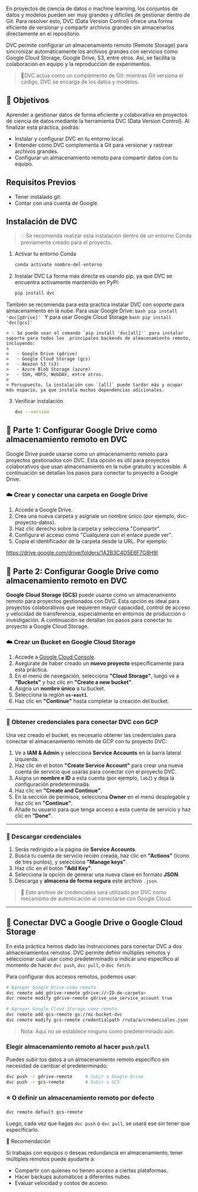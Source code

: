 En proyectos de ciencia de datos o machine learning, los conjuntos de datos y modelos pueden ser muy grandes y difíciles de gestionar dentro de Git. Para resolver esto, DVC (Data Version Control) ofrece una forma eficiente de versionar y compartir archivos grandes sin almacenarlos directamente en el repositorio.

DVC permite configurar un almacenamiento remoto (Remote Storage) para sincronizar automáticamente los archivos grandes con servicios como Google Cloud Storage, Google Drive, S3, entre otros. Así, se facilita la colaboración en equipo y la reproducción de experimentos.

> 📝DVC actúa como un complemento de Git: mientras Git versiona el código, DVC se encarga de los datos y modelos.

## 🎯 Objetivos
Aprender a gestionar datos de forma eficiente y colaborativa en proyectos de ciencia de datos mediante la herramienta DVC (Data Version Control). Al finalizar esta práctica, podrás:

- Instalar y configurar DVC en tu entorno local.
- Entender cómo DVC complementa a Git para versionar y rastrear archivos grandes.
- Configurar un almacenamiento remoto para compartir datos con tu equipo.

## Requisitos Previos

- Tener instalado git.
- Contar con una cuenta de Google.

## Instalación de DVC
> 💡 Se recomienda realizar esta instalación dentro de un entorno Conda previamente creado para el proyecto.

1. Activar tu entorno Conda
    ```bash
    conda activate nombre-del-entorno
    ```
2. Instalar DVC
La forma más directa es usando pip, ya que DVC se encuentra activamente mantenido en PyPI:
    ```bash
    pip install dvc
    ```
También se recomienda para esta practica instalar DVC con soporte para almacenamiento en la nube. Para usar Google Drive:
    ```bash
    pip install 'dvc[gdrive]'
    ```
Y para usar Google Cloud Storage
    ```bash
    pip install 'dvc[gcs]'
    ```

    > 💡 Se puede usar el comando `pip install 'dvc[all]'` para instalar soporte para todos los  principales backends de almacenamiento remoto, incluyendo:
    >
    >   - Google Drive (gdrive)
    >   - Google Cloud Storage (gcs)
    >   - Amazon S3 (s3)
    >   - Azure Blob Storage (azure)
    >   - SSH, HDFS, WebDAV, entre otros.
    >
    > Porsupuesto, la instalación con `[all]` puede tardar más y ocupar más espacio, ya que instala muchas dependencias adicionales.

3. Verificar instalación
    ```bash
    dvc --version
    ```
## 🔧 Parte 1: Configurar Google Drive como almacenamiento remoto en DVC

Google Drive puede usarse como un almacenamiento remoto para proyectos gestionados con DVC. Esta opción es útil para proyectos colaborativos que usan almacenamiento en la nube gratuito y accesible. A continuación se detallan los pasos para conectar tu proyecto a Google Drive.

### ☁️ Crear y conectar una carpeta en Google Drive
1. Accede a Google Drive.
2. Crea una nueva carpeta y asígnale un nombre único (por ejemplo, dvc-proyecto-datos).
3. Haz clic derecho sobre la carpeta y selecciona "Compartir".
4. Configura el acceso como "Cualquiera con el enlace puede ver".
5. Copia el identificador de la carpeta desde la URL. Por ejemplo:

https://drive.google.com/drive/folders/1A2B3C4D5E6F7G8H9I

## 🔧 Parte 2: Configurar Google Drive como almacenamiento remoto en DVC

**Google Cloud Storage (GCS)** puede usarse como un almacenamiento remoto para proyectos gestionados con DVC. Esta opción es ideal para proyectos colaborativos que requieren mayor capacidad, control de acceso y velocidad de transferencia, especialmente en entornos de producción o investigación. A continuación se detallan los pasos para conectar tu proyecto a Google Cloud Storage.

### ☁️ Crear un Bucket en Google Cloud Storage

1. Accede a [Google Cloud Console](https://console.cloud.google.com/).
2. Asegúrate de haber creado un **nuevo proyecto** específicamente para esta práctica.
3. En el menú de navegación, selecciona **"Cloud Storage"**, luego ve a **"Buckets"** y haz clic en **"Create a new bucket"**.
4. Asigna un **nombre único** a tu bucket.
5. Selecciona la región **`us-east1`**.
6. Haz clic en **"Continue"** hasta completar la creación del bucket.

---

### 🔐 Obtener credenciales para conectar DVC con GCP

Una vez creado el bucket, es necesario obtener las credenciales para conectar el almacenamiento remoto de GCP con tu proyecto DVC:

1. Ve a **IAM & Admin** y selecciona **Service Accounts** en la barra lateral izquierda.
2. Haz clic en el botón **"Create Service Account"** para crear una nueva cuenta de servicio que usarás para conectar con el proyecto DVC.
3. Asigna un **nombre e ID** a esta cuenta (por ejemplo, `lab2`) y deja la configuración predeterminada.
4. Haz clic en **"Create and Continue"**.
5. En la sección de permisos, selecciona **Owner** en el menú desplegable y haz clic en **"Continue"**.
6. Añade tu usuario para que tenga acceso a esta cuenta de servicio y haz clic en **"Done"**.

---

### 🔑 Descargar credenciales

1. Serás redirigido a la página de **Service Accounts**.
2. Busca tu cuenta de servicio recién creada, haz clic en **"Actions"** (ícono de tres puntos), y selecciona **"Manage keys"**.
3. Haz clic en el botón **"Add Key"**.
4. Selecciona la opción de generar una nueva clave en formato **JSON**.
5. Descarga y **almacena de forma segura** este archivo `.json`.

> 📝 Este archivo de credenciales será utilizado por DVC como mecanismo de autenticación al conectarse con Google Cloud.

---

## 🔗 Conectar DVC a Google Drive o Google Cloud Storage

En esta práctica hemos dado las instrucciones para conectar DVC a dos almacenamientos remotos. DVC permite definir múltiples remotos y seleccionar cuál usar como predeterminado o indicar uno específico al momento de hacer `dvc push`, `dvc pull`, o `dvc fetch`.

Para configurar dos accesos remotos, podemos usar:
```bash
# Agregar Google Drive como remoto
dvc remote add gdrive-remote gdrive://<ID-de-carpeta>
dvc remote modify gdrive-remote gdrive_use_service_account true

# Agregar Google Cloud Storage como remoto
dvc remote add gcs-remote gs://mi-bucket-dvc
dvc remote modify gcs-remote credentialpath /ruta/a/credenciales.json
```

>Nota: Aquí no se establece ninguno como predeterminado aún.

### Elegir almacenamiento remoto al hacer `push/pull`

Puedes subir tus datos a un almacenamiento remoto específico sin necesidad de cambiar el predeterminado:
```bash
dvc push -r gdrive-remote     # Subir a Google Drive
dvc push -r gcs-remote        # Subir a GCS
```

### ⭐ O definir un almacenamiento remoto por defecto
```bash
dvc remote default gcs-remote
```
Luego, cada vez que hagas `dvc push` o `dvc pull`, se usará ese sin tener que especificarlo.

🧠 Recomendación

Si trabajas con equipos o deseas redundancia en almacenamiento, tener múltiples remotos puede ayudarte a:

- Compartir con quienes no tienen acceso a ciertas plataformas.
- Hacer backups automáticos a diferentes nubes.
- Evaluar velocidad y costos de acceso.